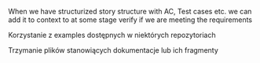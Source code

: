 When we have structurized story structure with AC, Test cases etc. we can add it to context to at some stage verify if we are meeting the requirements

Korzystanie z examples dostępnych w niektórych repozytoriach

Trzymanie plików stanowiących dokumentacje lub ich fragmenty
